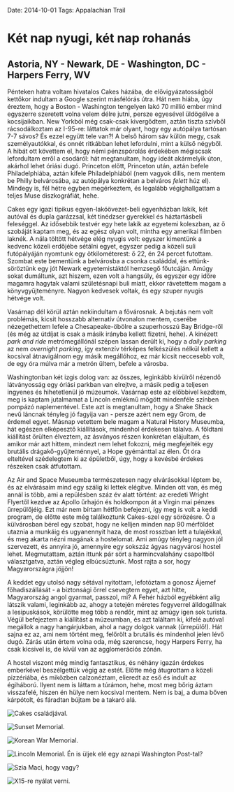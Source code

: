 Date: 2014-10-01
Tags: Appalachian Trail

# Két nap nyugi, két nap rohanás

## Astoria, NY - Newark, DE - Washington, DC - Harpers Ferry, WV

Pénteken hatra voltam hivatalos Cakes házába, de elővigyázatosságból kettőkor indultam a Google szerint másfélórás útra. Hát nem hiába, úgy éreztem, hogy a Boston - Washington tengelyen lakó 70 millió ember mind egyszerre szeretett volna velem délre jutni, persze egyesével üldögélve a kocsijaikban. New Yorkból még csak-csak kivergődtem, aztán tiszta szívből rácsodálkoztam az I-95-re: láttatok már olyant, hogy egy autópálya tartósan 7-7 sávos? És ezzel együtt tele van?! A belső három sáv külön megy, csak személyautókkal, és onnét ritkábban lehet lefordulni, mint a külső négyből. A hibát ott követtem el, hogy némi pénzspórolás érdekében mégiscsak lefordultam erről a csodáról: hát megtanultam, hogy ideát akármelyik úton, akárhol lehet óriási dugó. Princeton előtt, Princeton után, aztán befele Philadelphiába, aztán kifele Philadelphiából (nem vagyok dilis, nem mentem be Philly belvárosába, az autópálya konkrétan a belváros *felett* húz el). Mindegy is, fél hétre egyben megérkeztem, és legalább végighallgattam a teljes Muse diszkográfiát, hehe.

Cakes egy igazi tipikus egyen-lakóövezet-beli egyenházban lakik, két autóval és dupla garázzsal, két tinédzser gyerekkel és háztartásbeli feleséggel. Az idősebbik testvér egy hete lakik az egyetemi koleszban, az ő szobáját kaptam meg, és az egész olyan volt, mintha egy amerikai filmben laknék. A nála töltött hétvége elég nyugis volt: egyszer kimentünk a kedvenc közeli erdőjébe sétálni egyet, egyszer pedig a közeli suli futópályáján nyomtunk egy ötkilométerest: ő 22, én 24 percet futottam. Szombat este bementünk a belvárosba a csonka családdal, és ettünk-söröztünk egy jót Newark egyetemistáktól hemzsegő főutcáján. Amúgy sokat dumáltunk, azt hiszem, ezen volt a hangsúly, és egyszer egy időre magamra hagytak valami születésnapi buli miatt, ekkor rávetettem magam a könyvgyűjteményre. Nagyon kedvesek voltak, és egy szuper nyugis hétvége volt.

Vasárnap dél körül aztán nekiindultam a fővárosnak. A bejutás nem volt problémás, kicsit hosszabb alternatív útvonalon mentem, cserébe nézegethettem lefele a Chesapeake-öbölre a szuperhosszú Bay Bridge-ről (és még az útdíjat is csak a másik irányba kellett fizetni, hehe). A kinézett *park and ride* metrómegállónál szépen lassan derült ki, hogy a *daily parking* az nem *overnight parking*, így extenzív térképes felkészülés nélkül kellett a kocsival átnavigálnom egy másik megállóhoz, ez már kicsit neccesebb volt, de egy óra múlva már a metrón ültem, befele a városba.

Washingtonban két izgis dolog van: az összes, leginkább kívülről nézendő látványosság egy óriási parkban van elrejtve, a másik pedig a teljesen ingyenes és hihetetlenül jó múzeumok. Vasárnap este az előbbivel kezdtem, meg is kaptam jutalmamat a Lincoln emlékmű mögött mindenféle színben pompázó naplementével. Este azt is megtanultam, hogy a Shake Shack nevű láncnak tényleg jó fagyija van - persze azért nem egy Grom, de érdemel egyet. Másnap vetettem bele magam a Natural History Museumba, hát egészen elképesztő kiállítások, mindenhol érdekesen tálalva. A földtani kiállítást őrülten élveztem, az ásványos részen konkrétan elájultam, és amikor már azt hittem, mindezt nem lehet fokozni, még megfejelték egy brutális drágakő-gyűjteménnyel, a Hope gyémánttal az élen. Öt óra elteltével szédelegtem ki az épületből, úgy, hogy a kevésbé érdekes részeken csak átfutottam.

Az Air and Space Museumba természetesen nagy elvárásokkal léptem be, és az elvárásaim mind egy szálig ki lettek elégítve. Minden ott van, és még annál is több, ami a repülésben száz év alatt történt: az eredeti Wright Flyertől kezdve az Apollo űrhajón és holdkompon át a Virgin mai pénzes űrrepülőjéig. Ezt már nem bírtam hétfőn befejezni, így meg is volt a keddi program, de előtte este még találkoztunk Cakes-szel egy sörözésre. Ő a külvárosban bérel egy szobát, hogy ne kelljen minden nap 90 mérföldet utaznia a munkáig és ugyanennyit haza, de most rosszban lett a tulajékkal, és meg akarta nézni magának a hostelomat. Ami amúgy tényleg nagyon jól szervezett, és annyira jó, amennyire egy sokszáz ágyas nagyvárosi hostel lehet. Megmutattam, aztán ittunk pár sört a harmincvalahány csapoltból választgatva, aztán végleg elbúcsúztunk. Most rajta a sor, hogy Magyarországra jöjjön!

A keddet egy utolsó nagy sétával nyitottam, lefotóztam a gonosz Ájemef főhadiszállását - a biztonsági őrrel csevegtem egyet, azt hitte, Magyarország angol gyarmat, passzol, mi? A Fehér házból egyébként alig látszik valami, leginkább az, ahogy a tetején méretes fegyverrel álldogállnak a lesipuskások, körülötte meg több a rendőr, mint az amúgy igen sok turista. Végül befejeztem a kiállítást a múzeumban, és azt találtam ki, kifelé autóval megállok a nagy hangárjukban, ahol a nagy dolgok vannak (űrrepülő!). Hát sajna ez az, ami nem történt meg, felőrölt a brutális és mindenhol jelen lévő dugó. Zárás után értem volna oda, még szerencse, hogy Harpers Ferry, ha csak kicsivel is, de kívül van az agglomerációs zónán.

A hostel viszont még mindig fantasztikus, és néhány igazán érdekes emberkével beszélgettük végig az estét. Előtte még átugrottam a közeli pizzériába, és miközben calzonéztam, elieredt az eső és indult az égiháború. Ilyent nem is láttam a túrámon, hehe, most meg bőrig áztam visszafelé, hiszen én hülye nem kocsival mentem. Nem is baj, a duma bőven kárpótolt, és fáradtan bújtam be a takaró alá.

![Cakes családjával.](https://lh3.googleusercontent.com/-yp1JavubMSs/VDWoIDXzNJI/AAAAAAAAIQU/9185SYuq7VA/s800-Ic42/140928_120000.jpg)

![Sunset Memorial.](https://lh3.googleusercontent.com/-a3o_ltNuQhQ/VDWoIh1Mk6I/AAAAAAAAIQ4/vwCnGiNGER4/s800-Ic42/140928_185049.jpg)

![Korean War Memorial.](https://lh3.googleusercontent.com/-1Ce-6n7pS_Y/VDWoI-5uHlI/AAAAAAAAIQc/l4slkhVsF-I/s1152-Ic42/140928_185748.jpg)

![Lincoln Memorial. Én is üljek elé egy aznapi Washington Post-tal?](https://lh3.googleusercontent.com/--Fn4kk29_uk/VDWoJcd8mLI/AAAAAAAAIQo/NTKQ_l5nIh4/s1152-Ic42/140928_190358.jpg)

![Szia Maci, hogy vagy?](https://lh3.googleusercontent.com/-NjeTPrLW3CI/VDWoJ2EaQFI/AAAAAAAAIQs/-bWN59zl4Nk/s800-Ic42/140929_112831.jpg)

![X15-re nyálat verni.](https://lh3.googleusercontent.com/-U8SRzSzccVQ/VDWoKVqpUqI/AAAAAAAAIQ0/m1lOPI-Z_MM/s1152-Ic42/140930_134453.jpg)